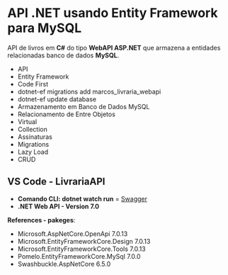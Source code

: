 # API .NET usando Entity Framework para MySQL

API de livros em **C#** do tipo **WebAPI ASP.NET** que armazena a entidades relacionadas banco de dados **MySQL**.

- API
- Entity Framework
- Code First
- dotnet-ef migrations add marcos_livraria_webapi
- dotnet-ef update database
- Armazenamento em Banco de Dados MySQL
- Relacionamento de Entre Objetos
- Virtual
- Collection
- Assinaturas
- Migrations
- Lazy Load
- CRUD

## VS Code - LivrariaAPI

- **Comando CLI: dotnet watch run** =  [Swagger](http://localhost:5111/swagger/index.html)
- **.NET Web API - Version 7.0**

**References - pakeges**:

- Microsoft.AspNetCore.OpenApi 7.0.13
- Microsoft.EntityFrameworkCore.Design 7.0.13
- Microsoft.EntityFrameworkCore.Tools 7.0.13
- Pomelo.EntityFrameworkCore.MySql 7.0.0
- Swashbuckle.AspNetCore 6.5.0
